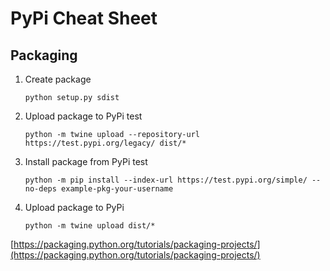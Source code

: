 # PyPi Cheat Sheet

## Packaging
1. Create package
	```
	python setup.py sdist
	```
1. Upload package to PyPi test
	```
	python -m twine upload --repository-url https://test.pypi.org/legacy/ dist/*
	```
1. Install package from PyPi test
	```
	python -m pip install --index-url https://test.pypi.org/simple/ --no-deps example-pkg-your-username
	```
1. Upload package to PyPi
	```
	python -m twine upload dist/*
	```


[https://packaging.python.org/tutorials/packaging-projects/](https://packaging.python.org/tutorials/packaging-projects/)